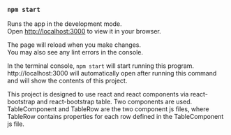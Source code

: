 ### `npm start`

Runs the app in the development mode.\
Open [http://localhost:3000](http://localhost:3000) to view it in your browser.

The page will reload when you make changes.\
You may also see any lint errors in the console.


In the terminal console, `npm start` will start running this program.
http://localhost:3000 will automatically open after running this command and will show the contents of this project.

This project is designed to use react and react components via react-bootstrap and react-bootstrap table. Two components are used. TableComponent and TableRow are the two component js files, where TableRow contains properties for each row defined in the TableComponent js file.